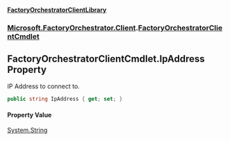 #### [FactoryOrchestratorClientLibrary](./FactoryOrchestratorClientLibrary.md 'FactoryOrchestratorClientLibrary')
### [Microsoft.FactoryOrchestrator.Client](./Microsoft-FactoryOrchestrator-Client.md 'Microsoft.FactoryOrchestrator.Client').[FactoryOrchestratorClientCmdlet](./Microsoft-FactoryOrchestrator-Client-FactoryOrchestratorClientCmdlet.md 'Microsoft.FactoryOrchestrator.Client.FactoryOrchestratorClientCmdlet')
## FactoryOrchestratorClientCmdlet.IpAddress Property
IP Address to connect to.  
```csharp
public string IpAddress { get; set; }
```
#### Property Value
[System.String](https://docs.microsoft.com/en-us/dotnet/api/System.String 'System.String')  
